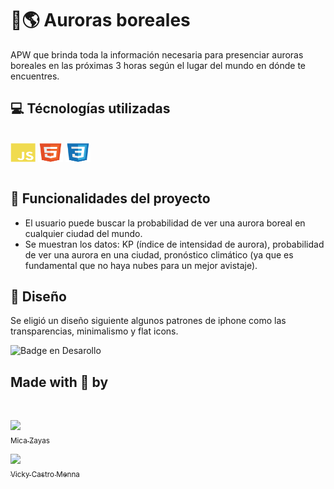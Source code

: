 <h1 align="left">  🌌🌎 Auroras boreales</h1>

APW que brinda toda la información necesaria para presenciar auroras boreales en las próximas 3 horas según el lugar del mundo en dónde te encuentres.

## 💻 Técnologías utilizadas

<div align="left" valign="top"><br>
  <img align="center" alt="Js" height="30" width="40" src="https://raw.githubusercontent.com/devicons/devicon/master/icons/javascript/javascript-plain.svg">
  <img align="center" alt="HTML" height="30" width="40" src="https://raw.githubusercontent.com/devicons/devicon/master/icons/html5/html5-original.svg">
  <img align="center" alt="CSS" height="30" width="40" src="https://raw.githubusercontent.com/devicons/devicon/master/icons/css3/css3-original.svg">
</div><br>

## 🔨 Funcionalidades del proyecto

- El usuario puede buscar la probabilidad de ver una aurora boreal en cualquier ciudad del mundo.
- Se muestran los datos: KP (índice de intensidad de aurora), probabilidad de ver una aurora en una ciudad, pronóstico climático (ya que es fundamental que no haya nubes para un mejor avistaje).

## 🎨 Diseño

Se eligió un diseño siguiente algunos patrones de iphone como las transparencias, minimalismo y flat icons.

![Badge en Desarollo](https://img.shields.io/badge/STATUS-EN%20DESAROLLO-green)

<!--<h4 align="left">
:construction: Proyecto en construcción :construction:
</h4> -->

## Made with 🧡 by

<div align="left" valign="top"><br>

[<img src="https://avatars.githubusercontent.com/u/78271925?s=400&u=df7d75ed752f181f7eecb2b9265d4dfdc0314c2c&v=4" width=75><br><sub>Mica Zayas</sub>](https://github.com/micazayas)

[<img src="https://avatars.githubusercontent.com/u/77595917?s=400&u=df7d75ed752f181f7eecb2b9265d4dfdc0314c2c&v=4" width=75><br><sub>Vicky Castro Menna</sub>](https://github.com/vickcm)

</div>
